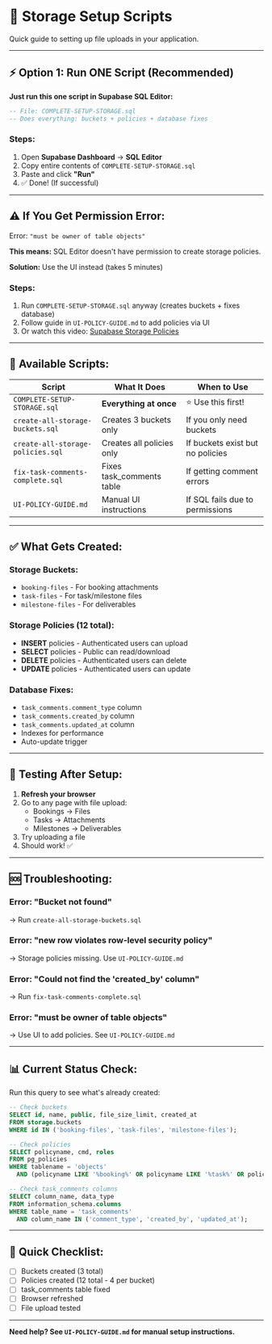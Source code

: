 # 🚀 Storage Setup Scripts

Quick guide to setting up file uploads in your application.

---

## ⚡ **Option 1: Run ONE Script (Recommended)**

**Just run this one script in Supabase SQL Editor:**

```sql
-- File: COMPLETE-SETUP-STORAGE.sql
-- Does everything: buckets + policies + database fixes
```

### **Steps:**
1. Open **Supabase Dashboard** → **SQL Editor**
2. Copy entire contents of `COMPLETE-SETUP-STORAGE.sql`
3. Paste and click **"Run"**
4. ✅ Done! (If successful)

---

## ⚠️ **If You Get Permission Error:**

Error: `"must be owner of table objects"`

**This means:** SQL Editor doesn't have permission to create storage policies.

**Solution:** Use the UI instead (takes 5 minutes)

### **Steps:**
1. Run `COMPLETE-SETUP-STORAGE.sql` anyway (creates buckets + fixes database)
2. Follow guide in `UI-POLICY-GUIDE.md` to add policies via UI
3. Or watch this video: [Supabase Storage Policies](https://supabase.com/docs/guides/storage)

---

## 📁 **Available Scripts:**

| Script | What It Does | When to Use |
|--------|-------------|-------------|
| `COMPLETE-SETUP-STORAGE.sql` | **Everything at once** | ⭐ Use this first! |
| `create-all-storage-buckets.sql` | Creates 3 buckets only | If you only need buckets |
| `create-all-storage-policies.sql` | Creates all policies only | If buckets exist but no policies |
| `fix-task-comments-complete.sql` | Fixes task_comments table | If getting comment errors |
| `UI-POLICY-GUIDE.md` | Manual UI instructions | If SQL fails due to permissions |

---

## ✅ **What Gets Created:**

### **Storage Buckets:**
- `booking-files` - For booking attachments
- `task-files` - For task/milestone files
- `milestone-files` - For deliverables

### **Storage Policies (12 total):**
- **INSERT** policies - Authenticated users can upload
- **SELECT** policies - Public can read/download
- **DELETE** policies - Authenticated users can delete
- **UPDATE** policies - Authenticated users can update

### **Database Fixes:**
- `task_comments.comment_type` column
- `task_comments.created_by` column
- `task_comments.updated_at` column
- Indexes for performance
- Auto-update trigger

---

## 🧪 **Testing After Setup:**

1. **Refresh your browser**
2. Go to any page with file upload:
   - Bookings → Files
   - Tasks → Attachments
   - Milestones → Deliverables
3. Try uploading a file
4. Should work! ✅

---

## 🆘 **Troubleshooting:**

### **Error: "Bucket not found"**
→ Run `create-all-storage-buckets.sql`

### **Error: "new row violates row-level security policy"**
→ Storage policies missing. Use `UI-POLICY-GUIDE.md`

### **Error: "Could not find the 'created_by' column"**
→ Run `fix-task-comments-complete.sql`

### **Error: "must be owner of table objects"**
→ Use UI to add policies. See `UI-POLICY-GUIDE.md`

---

## 📊 **Current Status Check:**

Run this query to see what's already created:

```sql
-- Check buckets
SELECT id, name, public, file_size_limit, created_at
FROM storage.buckets
WHERE id IN ('booking-files', 'task-files', 'milestone-files');

-- Check policies
SELECT policyname, cmd, roles
FROM pg_policies
WHERE tablename = 'objects'
  AND (policyname LIKE '%booking%' OR policyname LIKE '%task%' OR policyname LIKE '%milestone%');

-- Check task_comments columns
SELECT column_name, data_type
FROM information_schema.columns
WHERE table_name = 'task_comments'
  AND column_name IN ('comment_type', 'created_by', 'updated_at');
```

---

## 🎯 **Quick Checklist:**

- [ ] Buckets created (3 total)
- [ ] Policies created (12 total - 4 per bucket)
- [ ] task_comments table fixed
- [ ] Browser refreshed
- [ ] File upload tested

---

**Need help? See `UI-POLICY-GUIDE.md` for manual setup instructions.**

